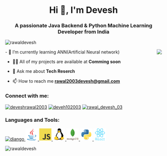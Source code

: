 ###
<h1 align="center">Hi 👋, I'm Devesh</h1>
<h3 align="center">A passionate Java Backend & Python Machine Learning Developer from India</h3>
<p align="left"> <img src="https://komarev.com/ghpvc/?username=rawaldevesh&label=Profile%20views&color=0e75b6&style=flat" alt="rawaldevesh" /> </p>



<img align="right" height="150" src="https://media.giphy.com/media/RbDKaczqWovIugyJmW/giphy.gif?cid=790b7611jztoipe8wpzqqvvvl34moiz6axrxu1q4ggyn6vdm&ep=v1_gifs_search&rid=giphy.gif&ct=g"  />
- 🌱 I’m currently learning ANN(Artificial Neural network)

- 👨‍💻 All of my projects are available at **Comming soon**

- 💬 Ask me about **Tech Reserch**

- 📫 How to reach me **rawal2003devesh@gmail.com**




<h3 align="left">Connect with me:</h3>
<p align="left">
<a href="https://twitter.com/deveshrawal2003" target="blank"><img align="center" src="https://raw.githubusercontent.com/rahuldkjain/github-profile-readme-generator/master/src/images/icons/Social/twitter.svg" alt="deveshrawal2003" height="30" width="40" /></a>
<a href="https://linkedin.com/in/deveh102003" target="blank"><img align="center" src="https://raw.githubusercontent.com/rahuldkjain/github-profile-readme-generator/master/src/images/icons/Social/linked-in-alt.svg" alt="deveh102003" height="30" width="40" /></a>
<a href="https://instagram.com/rawal_devesh_03" target="blank"><img align="center" src="https://raw.githubusercontent.com/rahuldkjain/github-profile-readme-generator/master/src/images/icons/Social/instagram.svg" alt="rawal_devesh_03" height="30" width="40" /></a>
</p>



<h3 align="left">Languages and Tools:</h3>
<p align="left"> <a href="https://www.djangoproject.com/" target="_blank" rel="noreferrer"> <img src="https://cdn.worldvectorlogo.com/logos/django.svg" alt="django" width="40" height="40"/> </a> <a href="https://www.java.com" target="_blank" rel="noreferrer"> <img src="https://raw.githubusercontent.com/devicons/devicon/master/icons/java/java-original.svg" alt="java" width="40" height="40"/> </a> <a href="https://developer.mozilla.org/en-US/docs/Web/JavaScript" target="_blank" rel="noreferrer"> <img src="https://raw.githubusercontent.com/devicons/devicon/master/icons/javascript/javascript-original.svg" alt="javascript" width="40" height="40"/> </a> <a href="https://www.linux.org/" target="_blank" rel="noreferrer"> <img src="https://raw.githubusercontent.com/devicons/devicon/master/icons/linux/linux-original.svg" alt="linux" width="40" height="40"/> </a> <a href="https://www.mongodb.com/" target="_blank" rel="noreferrer"> <img src="https://raw.githubusercontent.com/devicons/devicon/master/icons/mongodb/mongodb-original-wordmark.svg" alt="mongodb" width="40" height="40"/> </a> <a href="https://www.python.org" target="_blank" rel="noreferrer"> <img src="https://raw.githubusercontent.com/devicons/devicon/master/icons/python/python-original.svg" alt="python" width="40" height="40"/> </a> <a href="https://reactjs.org/" target="_blank" rel="noreferrer"> <img src="https://raw.githubusercontent.com/devicons/devicon/master/icons/react/react-original-wordmark.svg" alt="react" width="40" height="40"/> </a> 
</p>







<p><img align="left" src="https://github-readme-stats.vercel.app/api/top-langs?username=rawaldevesh&show_icons=true&locale=en&layout=compact&theme=radical" alt="rawaldevesh" /></p>

###
